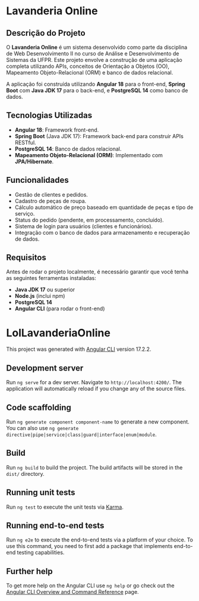 # Lavanderia Online

## Descrição do Projeto
O **Lavanderia Online** é um sistema desenvolvido como parte da disciplina de Web Desenvolvimento II no curso de Análise e Desenvolvimento de Sistemas da UFPR. Este projeto envolve a construção de uma aplicação completa utilizando APIs, conceitos de Orientação a Objetos (OO), Mapeamento Objeto-Relacional (ORM) e banco de dados relacional.

A aplicação foi construída utilizando **Angular 18** para o front-end, **Spring Boot** com **Java JDK 17** para o back-end, e **PostgreSQL 14** como banco de dados.

## Tecnologias Utilizadas
- **Angular 18**: Framework front-end.
- **Spring Boot** (Java JDK 17): Framework back-end para construir APIs RESTful.
- **PostgreSQL 14**: Banco de dados relacional.
- **Mapeamento Objeto-Relacional (ORM)**: Implementado com **JPA/Hibernate**.

## Funcionalidades
- Gestão de clientes e pedidos.
- Cadastro de peças de roupa.
- Cálculo automático de preço baseado em quantidade de peças e tipo de serviço.
- Status do pedido (pendente, em processamento, concluído).
- Sistema de login para usuários (clientes e funcionários).
- Integração com o banco de dados para armazenamento e recuperação de dados.

## Requisitos
Antes de rodar o projeto localmente, é necessário garantir que você tenha as seguintes ferramentas instaladas:

- **Java JDK 17** ou superior
- **Node.js** (inclui npm) 
- **PostgreSQL 14**
- **Angular CLI** (para rodar o front-end)




# LolLavanderiaOnline

This project was generated with [Angular CLI](https://github.com/angular/angular-cli) version 17.2.2.

## Development server

Run `ng serve` for a dev server. Navigate to `http://localhost:4200/`. The application will automatically reload if you change any of the source files.

## Code scaffolding

Run `ng generate component component-name` to generate a new component. You can also use `ng generate directive|pipe|service|class|guard|interface|enum|module`.

## Build

Run `ng build` to build the project. The build artifacts will be stored in the `dist/` directory.

## Running unit tests

Run `ng test` to execute the unit tests via [Karma](https://karma-runner.github.io).

## Running end-to-end tests

Run `ng e2e` to execute the end-to-end tests via a platform of your choice. To use this command, you need to first add a package that implements end-to-end testing capabilities.

## Further help

To get more help on the Angular CLI use `ng help` or go check out the [Angular CLI Overview and Command Reference](https://angular.io/cli) page.
